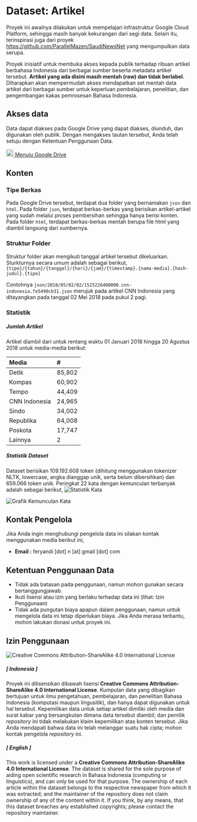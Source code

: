 # Dataset: Artikel
Proyek ini awalnya dilakukan untuk mempelajari infrastruktur Google Cloud Platform, sehingga masih banyak kekurangan dari segi data. Selain itu, terinspirasi juga dari proyek https://github.com/ParallelMazen/SaudiNewsNet yang mengumpulkan data serupa.

Proyek inisiatif untuk membuka akses kepada publik terhadap ribuan artikel berbahasa Indonesia dari berbagai sumber beserta metadata artikel tersebut. **Artikel yang ada disini masih mentah (raw) dan tidak berlabel.**
Diharapkan akan mempermudah akses mendapatkan set mentah data artikel dari berbagai sumber untuk keperluan pembelajaran, penelitian, dan pengembangan kakas pemrosesan Bahasa Indonesia.

## Akses data
Data dapat diakses pada Google Drive yang dapat diakses, diunduh, dan digunakan oleh publik. Dengan mengakses tautan tersebut, Anda telah setuju dengan Ketentuan Penggunaan Data.

[<img src="https://www.google.com/drive/static/images/drive/logo-drive.png" width="20"> Menuju Google Drive](https://drive.google.com/drive/folders/12KdmXUxssdL5nKYz5afolHqHEW_fdCFI?usp=sharing)

## Konten
### Tipe Berkas
Pada Google Drive tersebut, terdapat dua folder yang bernamakan `json` dan `html`. Pada folder `json`, terdapat berkas-berkas yang berisikan artikel-artikel yang sudah melalui proses pembersihan sehingga hanya berisi konten. Pada folder `html`, terdapat berkas-berkas mentah berupa file html yang diambil langsung dari sumbernya.

### Struktur Folder
Struktur folder akan mengikuti tanggal artikel tersebut dikeluarkan. Sturkturnya secara umum adalah sebagai berikut,
`{tipe}/{tahun}/{tanggal}/{hari}/{jam}/{timestamp}.{nama-media}.{hash-judul}.{tipe}`

Contohnya `json/2018/05/02/02/1525226400000.cnn-indonesia.fe5490cb31.json` merujuk pada artikel CNN Indonesia yang ditayangkan pada tanggal 02 Mei 2018 pada pukul 2 pagi.

### Statistik
##### Jumlah Artikel
Artikel diambil dari untuk rentang waktu 01 Januari 2018 hingga 20 Agustus 2018 untuk media-media berikut:
<table>
<colgroup>
  <col style="text-align:left;"/>
  <col style="text-align:left;"/>
</colgroup>

<thead>

<tr>
    <th style="text-align:left;">Media</th>
    <th style="text-align:left;">#</th>
</tr>
</thead>

<tbody>
<tr>
    <td style="text-align:left;">Detik</td>
    <td style="text-align:left;">85,802</td>
</tr>
<tr>
    <td style="text-align:left;">Kompas</td>
    <td style="text-align:left;">60,902</td>
</tr>
<tr>
    <td style="text-align:left;">Tempo</td>
    <td style="text-align:left;">44,409</td>
</tr>
<tr>
    <td style="text-align:left;">CNN Indonesia</td>
    <td style="text-align:left;">24,965</td>
</tr>
<tr>
    <td style="text-align:left;">Sindo</td>
    <td style="text-align:left;">34,002</td>
</tr>
<tr>
    <td style="text-align:left;">Republika</td>
    <td style="text-align:left;">64,008</td>
</tr>
<tr>
    <td style="text-align:left;">Poskota</td>
    <td style="text-align:left;">17,747</td>
</tr>
<tr>
    <td style="text-align:left;">Lainnya</td>
    <td style="text-align:left;">2</td>
</tr>
</tbody>
</table>


##### Statistik Dataset
Dataset berisikan 109.192.608 token (dihitung menggunakan tokenizer NLTK, lowercase, angka dianggap unik, serta belum dibersihkan) dan 659.066 token unik.
Peringkat 22 kata dengan kemunculan terbanyak adalah sebagai berikut,
![Statistik Kata](/img/statistik_kata.png?raw=true)

![Grafik Kemunculan Kata](/img/kemunculan_kata.png?raw=true "Grafik Kemunculan Kata")

## Kontak Pengelola
Jika Anda ingin menghubungi pengelola data ini silakan kontak menggunakan media berikut ini,
- **Email :** feryandi [dot] n [at] gmail [dot] com

## Ketentuan Penggunaan Data
* Tidak ada batasan pada penggunaan, namun mohon gunakan secara bertanggungjawab.
* Ikuti lisensi atau izin yang berlaku terhadap data ini (lihat: Izin Penggunaan)
* Tidak ada pungutan biaya apapun dalam penggunaan, namun untuk mengelola data ini tetap diperlukan biaya. Jika Anda merasa terbantu, mohon lakukan donasi untuk proyek ini.

## Izin Penggunaan
![Creative Commons Attribution-ShareAlike 4.0 International License](https://i.creativecommons.org/l/by-sa/4.0/88x31.png)

##### [ Indonesia ]
Proyek ini dilisensikan dibawah lisensi **Creative Commons Attribution-ShareAlike 4.0 International License**. Kumpulan data yang dibagikan bertujuan untuk ilmu pengetahuan, pembelajaran, dan penelitian Bahasa Indonesia (komputasi maupun lingusitik), dan hanya dapat digunakan untuk hal tersebut. Kepemilikan data untuk setiap artikel dimiliki oleh media dan surat kabar yang bersangkutan dimana data tersebut diambil; dan pemilik _repository_ ini tidak melakukan klaim kepemilikan atas konten tersebut. Jika Anda mendapati bahwa data ini telah melanggar suatu hak cipta; mohon kontak pengelola _repository_ ini. 

##### [ English ]
This work is licensed under a **Creative Commons Attribution-ShareAlike 4.0 International License**. The dataset is shared for the sole purpose of aiding open scientific research in Bahasa Indonesia (computing or linguistics), and can only be used for that purpose. The ownership of each article within the dataset belongs to the respective newspaper from which it was extracted; and the maintainer of the repository does not claim ownership of any of the content within it. If you think, by any means, that this dataset breaches any established copyrights; please contact the repository maintainer.


